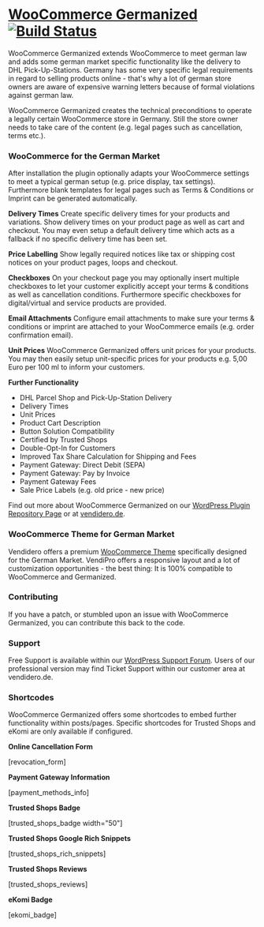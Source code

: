 # [WooCommerce Germanized](https://vendidero.de/) [![Build Status](https://travis-ci.org/vendidero/woocommerce-germanized.svg?branch=master)](https://travis-ci.org/vendidero/woocommerce-germanized)

WooCommerce Germanized extends WooCommerce to meet german law and adds some german market specific functionality like the delivery to DHL Pick-Up-Stations. Germany has some very specific 
legal requirements in regard to selling products online - that's why a lot of german store owners are aware of expensive warning letters because of formal violations against german law.   

WooCommerce Germanized creates the technical preconditions to operate a legally certain WooCommerce store in Germany. Still the store owner needs to take care of the content (e.g. legal pages such as cancellation, terms etc.).

### WooCommerce for the German Market
After installation the plugin optionally adapts your WooCommerce settings to meet a typical german setup (e.g. price display, tax settings).
Furthermore blank templates for legal pages such as Terms & Conditions or Imprint can be generated automatically. 

**Delivery Times**
Create specific delivery times for your products and variations. Show delivery times on your product page as well as cart and checkout. 
You may even setup a default delivery time which acts as a fallback if no specific delivery time has been set.

**Price Labelling**
Show legally required notices like tax or shipping cost notices on your product pages, loops and checkout.

**Checkboxes**
On your checkout page you may optionally insert multiple checkboxes to let your customer explicitly accept your terms & conditions as well as cancellation conditions. 
Furthermore specific checkboxes for digital/virtual and service products are provided. 

**Email Attachments**
Configure email attachments to make sure your terms & conditions or imprint are attached to your WooCommerce emails (e.g. order confirmation email).

**Unit Prices**
WooCommerce Germanized offers unit prices for your products. You may then easily setup unit-specific prices for your products e.g. 5,00 Euro per 100 ml to inform your customers.

**Further Functionality**
- DHL Parcel Shop and Pick-Up-Station Delivery
- Delivery Times
- Unit Prices
- Product Cart Description
- Button Solution Compatibility
- Certified by Trusted Shops
- Double-Opt-In for Customers
- Improved Tax Share Calculation for Shipping and Fees
- Payment Gateway: Direct Debit (SEPA)
- Payment Gateway: Pay by Invoice
- Payment Gateway Fees
- Sale Price Labels (e.g. old price - new price)

Find out more about WooCommerce Germanized on our [WordPress Plugin Repository Page](https://wordpress.org/plugins/woocommerce-germanized/) or at [vendidero.de](http://vendidero.de/woocommerce-germanized).

### WooCommerce Theme for German Market
Vendidero offers a premium [WooCommerce Theme](http://vendidero.de/vendipro) specifically designed for the German Market. 
VendiPro offers a responsive layout and a lot of customization opportunities - the best thing: It is 100% compatible to WooCommerce and Germanized.

### Contributing
If you have a patch, or stumbled upon an issue with WooCommerce Germanized, you can contribute this back to the code.

### Support
Free Support is available within our [WordPress Support Forum](https://wordpress.org/support/plugin/woocommerce-germanized).
Users of our professional version may find Ticket Support within our customer area at vendidero.de.

### Shortcodes
WooCommerce Germanized offers some shortcodes to embed further functionality within posts/pages.
Specific shortcodes for Trusted Shops and eKomi are only available if configured.

**Online Cancellation Form**

[revocation_form]

**Payment Gateway Information**

[payment_methods_info]

**Trusted Shops Badge**

[trusted_shops_badge width="50"]

**Trusted Shops Google Rich Snippets**

[trusted_shops_rich_snippets]

**Trusted Shops Reviews**

[trusted_shops_reviews]

**eKomi Badge**

[ekomi_badge]